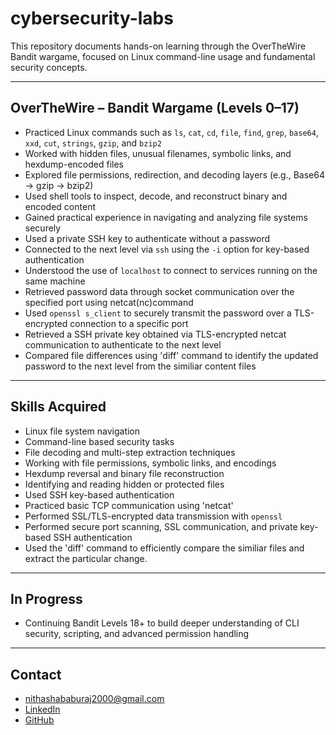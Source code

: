 # cybersecurity-labs
This repository documents hands-on learning through the OverTheWire Bandit wargame, focused on Linux command-line usage and fundamental security concepts.

---

## OverTheWire – Bandit Wargame (Levels 0–17)

- Practiced Linux commands such as `ls`, `cat`, `cd`, `file`, `find`, `grep`, `base64`, `xxd`, `cut`, `strings`, `gzip`, and `bzip2`
- Worked with hidden files, unusual filenames, symbolic links, and hexdump-encoded files
- Explored file permissions, redirection, and decoding layers (e.g., Base64 → gzip → bzip2)
- Used shell tools to inspect, decode, and reconstruct binary and encoded content
- Gained practical experience in navigating and analyzing file systems securely
- Used a private SSH key to authenticate without a password  
- Connected to the next level via `ssh` using the `-i` option for key-based authentication  
- Understood the use of `localhost` to connect to services running on the same machine
- Retrieved password data through socket communication over the specified port using netcat(nc)command
- Used `openssl s_client` to securely transmit the password over a TLS-encrypted connection to a specific port
- Retrieved a SSH private key obtained via TLS-encrypted netcat communication to authenticate to the next level
- Compared file differences using 'diff' command to identify the updated password to the next level from the similiar content files
---

## Skills Acquired

- Linux file system navigation  
- Command-line based security tasks  
- File decoding and multi-step extraction techniques  
- Working with file permissions, symbolic links, and encodings  
- Hexdump reversal and binary file reconstruction  
- Identifying and reading hidden or protected files
- Used SSH key-based authentication
- Practiced basic TCP communication using 'netcat'
- Performed SSL/TLS-encrypted data transmission with `openssl`
- Performed secure port scanning, SSL communication, and private key-based SSH authentication
- Used the 'diff' command to efficiently compare the similiar files and extract the particular change.
---

## In Progress

- Continuing Bandit Levels 18+ to build deeper understanding of CLI security, scripting, and advanced permission handling

---

## Contact

- nithashababuraj2000@gmail.com  
- [LinkedIn](https://www.linkedin.com/in/nithasha-babu-raj-477a351b9/)  
- [GitHub](https://github.com/nithashab2000)
